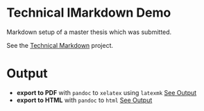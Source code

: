 # Technical lMarkdown Demo

Markdown setup of a master thesis which was submitted.

See the [Technical Markdown](https://github.com/gabyx/technical-markdown) project.

# Output

  - **export to PDF** with `pandoc` to `xelatex` using `latexmk`
    [See Output](docs/output/thesis/Content.pdf)
  - **export to HTML** with `pandoc` to `html`
    [See Output](https://gabyx.github.io/technical-markdown-demo/docs/html-package/thesis/Content.html)
